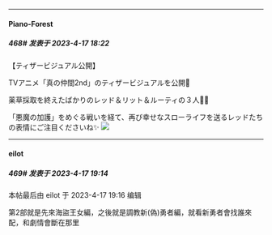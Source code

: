 
*****

####  Piano-Forest  
##### 468#       发表于 2023-4-17 18:22

【ティザービジュアル公開】

TVアニメ「真の仲間2nd」のティザービジュアルを公開🎊

薬草採取を終えたばかりのレッド＆リット＆ルーティの３人🌿🧺

「悪魔の加護」をめぐる戦いを経て、再び幸せなスローライフを送るレッドたちの表情にご注目くださいね✨
<img src="https://p.sda1.dev/10/b4a417dfd93777c055cbeb04111f1f53/20230417_181812.jpg" referrerpolicy="no-referrer">


*****

####  eilot  
##### 469#       发表于 2023-4-17 19:14

 本帖最后由 eilot 于 2023-4-17 19:16 编辑 

第2部就是先來海盜王女編，之後就是調教新(偽)勇者編，就看新勇者會找誰來配，和劇情會斷在那里

